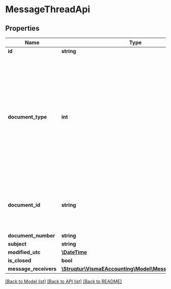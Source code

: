 # MessageThreadApi

## Properties
Name | Type | Description | Notes
------------ | ------------- | ------------- | -------------
**id** | **string** |  | [optional] 
**document_type** | **int** | The document type to which the message thread is attached   None &#x3D; 0, CustomerInvoice &#x3D; 1, CustomerInvoiceDraft &#x3D; 2, SupplierInvoice &#x3D; 3, Voucher &#x3D; 4, Quotation &#x3D; 5, Order &#x3D; 6, SupplierInvoiceDraft &#x3D; 7, WebshopOrder &#x3D; 8, Customer &#x3D; 9, Receipt &#x3D; 10, Article &#x3D; 11, VatReport &#x3D; 12, Supplier &#x3D; 13, Inventory &#x3D; 14, Employee &#x3D; 15, Payslip &#x3D; 16 | [optional] 
**document_id** | **string** | Default: No attached document  Used in combination with DocumentType, represents the unique identifier of the document to which it is attached | [optional] 
**document_number** | **string** |  | [optional] 
**subject** | **string** |  | [optional] 
**modified_utc** | [**\DateTime**](\DateTime.md) |  | [optional] 
**is_closed** | **bool** |  | [optional] 
**message_receivers** | [**\Struqtur\VismaEAccounting\Model\MessageReceiverApi[]**](MessageReceiverApi.md) |  | [optional] 

[[Back to Model list]](../README.md#documentation-for-models) [[Back to API list]](../README.md#documentation-for-api-endpoints) [[Back to README]](../README.md)


